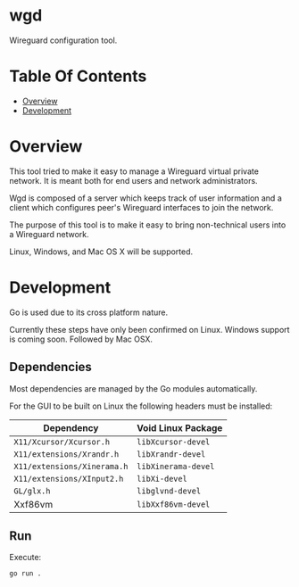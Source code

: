# wgd
Wireguard configuration tool.

# Table Of Contents
- [Overview](#overview)
- [Development](#development)

# Overview
This tool tried to make it easy to manage a Wireguard virtual private network.
It is meant both for end users and network administrators.

Wgd is composed of a server which keeps track of user information and a client
which configures peer's Wireguard interfaces to join the network.

The purpose of this tool is to make it easy to bring non-technical users into
a Wireguard network.

Linux, Windows, and Mac OS X will be supported.

# Development
Go is used due to its cross platform nature.

Currently these steps have only been confirmed on Linux. Windows support
is coming soon. Followed by Mac OSX.

## Dependencies
Most dependencies are managed by the Go modules automatically.

For the GUI to be built on Linux the following headers must be installed:

| Dependency                  | Void Linux Package  |
| --                          | --                  |
| `X11/Xcursor/Xcursor.h`     | `libXcursor-devel`  |
| `X11/extensions/Xrandr.h`   | `libXrandr-devel`   |
| `X11/extensions/Xinerama.h` | `libXinerama-devel` |
| `X11/extensions/XInput2.h`  | `libXi-devel`       |
| `GL/glx.h`                  | `libglvnd-devel`    |
| Xxf86vm                     | `libXxf86vm-devel`  |

## Run
Execute:

```
go run .
```
